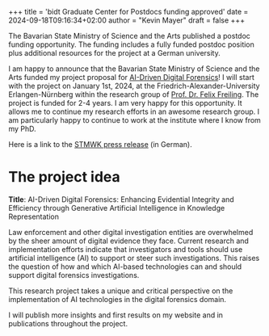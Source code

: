 +++
title = 'bidt Graduate Center for Postdocs funding approved'
date = 2024-09-18T09:16:34+02:00
author = "Kevin Mayer"
draft = false
+++


The Bavarian State Ministry of Science and the Arts published a postdoc funding opportunity. The funding includes a fully funded postdoc position plus additional resources for the project at a German university.

I am happy to announce that the Bavarian State Ministry of Science and the Arts funded my project proposal for [AI-Driven Digital Forensics](#the-project-idea)! I will start with the project on January 1st, 2024, at the Friedrich-Alexander-University Erlangen-Nürnberg within the research group of [Prof. Dr. Felix Freiling](https://www.cs1.tf.fau.de/person/felix-freiling/). The project is funded for 2-4 years. I am very happy for this opportunity. It allows me to continue my research efforts in an awesome research group. I am particularly happy to continue to work at the institute where I know from my PhD.

Here is a link to the [STMWK press release](https://www.stmwk.bayern.de/pressemitteilung/12824/nr-73-vom-17-09-2024.html) (in German).

# The project idea

**Title**: AI-Driven Digital Forensics: Enhancing Evidential Integrity and Efficiency through Generative Artificial Intelligence in Knowledge Representation

Law enforcement and other digital investigation entities are overwhelmed by the sheer amount of digital evidence they face. Current research and implementation efforts indicate that investigators and tools should use artificial intelligence (AI) to support or steer such investigations. This raises the question of how and which AI-based technologies can and should support digital forensics investigations. 

This research project takes a unique and critical perspective on the implementation of AI technologies in the digital forensics domain.

I will publish more insights and first results on my website and in publications throughout the project.
